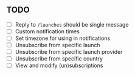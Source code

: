 ## TODO

- [ ] Reply to `/launches` should be single message
- [ ] Custom notification times
- [ ] Set timezone for using in notifications
- [ ] Unsubscribe from specific launch
- [ ] Unsubscribe from specific launch provider
- [ ] Unsubscribe from specific country
- [ ] View and modify (un)subscriptions
